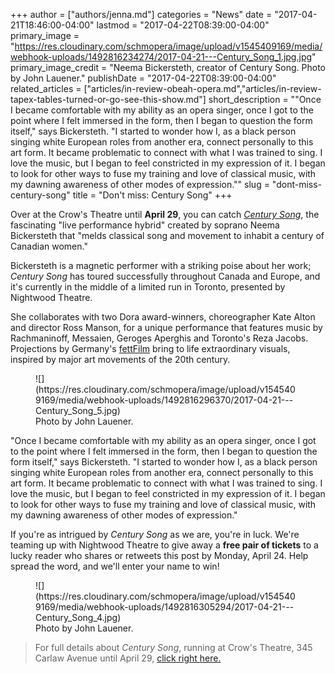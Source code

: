 +++
author = ["authors/jenna.md"]
categories = "News"
date = "2017-04-21T18:46:00-04:00"
lastmod = "2017-04-22T08:39:00-04:00"
primary_image = "https://res.cloudinary.com/schmopera/image/upload/v1545409169/media/webhook-uploads/1492816234274/2017-04-21---Century_Song_1.jpg.jpg"
primary_image_credit = "Neema Bickersteth, creator of Century Song. Photo by John Lauener."
publishDate = "2017-04-22T08:39:00-04:00"
related_articles = ["articles/in-review-obeah-opera.md","articles/in-review-tapex-tables-turned-or-go-see-this-show.md"]
short_description = "&quot;Once I became comfortable with my ability as an opera singer, once I got to the point where I felt immersed in the form, then I began to question the form itself,&quot; says Bickersteth. &quot;I started to wonder how I, as a black person singing white European roles from another era, connect personally to this art form. It became problematic to connect with what I was trained to sing. I love the music, but I began to feel constricted in my expression of it. I began to look for other ways to fuse my training and love of classical music, with my dawning awareness of other modes of expression.&quot;"
slug = "dont-miss-century-song"
title = "Don&#039;t miss: Century Song"
+++

Over at the Crow's Theatre until **April 29**, you can catch [*Century Song*](http://www.nightwoodtheatre.net/index.php/whats_on/century_song), the fascinating "live performance hybrid" created by soprano Neema Bickersteth that "melds classical song and movement to inhabit a century of Canadian women."

Bickersteth is a magnetic performer with a striking poise about her work; *Century Song* has toured successfully throughout Canada and Europe, and it's currently in the middle of a limited run in Toronto, presented by Nightwood Theatre.

She collaborates with two Dora award-winners, choreographer Kate Alton and director Ross Manson, for a unique performance that features music by Rachmaninoff, Messaien, Geroges Aperghis and Toronto's Reza Jacobs. Projections by Germany's [fettFilm](http://www.fettfilm.com/de/index.html) bring to life extraordinary visuals, inspired by major art movements of the 20th century.

<figure data-type="image">
![](https://res.cloudinary.com/schmopera/image/upload/v1545409169/media/webhook-uploads/1492816296370/2017-04-21---Century_Song_5.jpg)
<figcaption>Photo by John Lauener.</figcaption>
</figure>

"Once I became comfortable with my ability as an opera singer, once I got to the point where I felt immersed in the form, then I began to question the form itself," says Bickersteth. "I started to wonder how I, as a black person singing white European roles from another era, connect personally to this art form. It became problematic to connect with what I was trained to sing. I love the music, but I began to feel constricted in my expression of it. I began to look for other ways to fuse my training and love of classical music, with my dawning awareness of other modes of expression."

If you're as intrigued by *Century Song* as we are, you're in luck. We're teaming up with Nightwood Theatre to give away a **free pair of tickets** to a lucky reader who shares or retweets this post by Monday, April 24. Help spread the word, and we'll enter your name to win!

<figure data-type="image">
![](https://res.cloudinary.com/schmopera/image/upload/v1545409169/media/webhook-uploads/1492816305294/2017-04-21---Century_Song_4.jpg)
<figcaption>Photo by John Lauener.</figcaption>
</figure>

>For full details about *Century Song*, running at Crow's Theatre, 345 Carlaw Avenue until April 29, [click right here.](http://www.nightwoodtheatre.net/index.php/whats_on/century_song)




